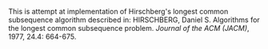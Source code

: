 This is attempt at implementation of Hirschberg's longest common subsequence algorithm described in: HIRSCHBERG, Daniel S. Algorithms for the longest common subsequence problem. *Journal of the ACM (JACM)*, 1977, 24.4: 664-675.
